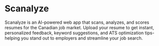 # Scanalyze
Scanalyze is an AI-powered web app that scans, analyzes, and scores resumes for the Canadian job market. Upload your resume to get instant, personalized feedback, keyword suggestions, and ATS optimization tips-helping you stand out to employers and streamline your job search.

